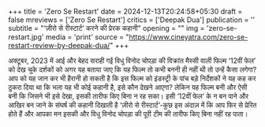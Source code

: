 +++
title = 'Zero Se Restart'
date = 2024-12-13T20:24:58+05:30
draft = false
mreviews = ['Zero Se Restart']
critics = ['Deepak Dua']
publication = ''
subtitle = "‘ज़ीरो से रीस्टार्ट’ करने की प्रेरक कहानी"
opening = ""
img = 'zero-se-restart.jpg'
media = 'print'
source = "https://www.cineyatra.com/zero-se-restart-review-by-deepak-dua/"
+++

अक्टूबर, 2023 में आई और बेहद सराही गई विधु विनोद चोपड़ा की विक्रांत मैस्सी वाली फिल्म ‘12वीं फेल’ को देख चुके दर्शकों को अगर यह बताया जाए कि यह फिल्म तो कभी बननी ही नहीं थी तो उन्हें कैसा लगेगा? आप को यह जान कर भी हैरानी हो सकती है कि इस फिल्म को इंडस्ट्री के पांच बड़े निर्देशकों ने यह कह कर ठुकरा दिया था कि भला यह भी कोई कहानी है, इसे कौन देखने आएगा? लेकिन यह फिल्म बनी और ऐसी बनी कि जिसने भी इसे देखा, इसकी तारीफ किए बिना न रह सका। इसी ‘12वीं फेल’ के न बन पाने और आखिर बन जाने के संघर्ष की कहानी दिखाती है ‘ज़ीरो से रीस्टार्ट’-कुछ इस अंदाज़ में कि आप फिर से प्रेरित होते हैं और आपका मन इसकी और विधु विनोद चोपड़ा की पूरी टीम की तारीफ किए बिना नहीं रह पाता।
